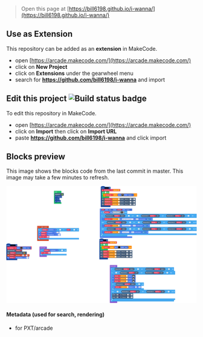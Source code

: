  


> Open this page at [https://bill6198.github.io/i-wanna/](https://bill6198.github.io/i-wanna/)

## Use as Extension

This repository can be added as an **extension** in MakeCode.

* open [https://arcade.makecode.com/](https://arcade.makecode.com/)
* click on **New Project**
* click on **Extensions** under the gearwheel menu
* search for **https://github.com/bill6198/i-wanna** and import

## Edit this project ![Build status badge](https://github.com/bill6198/i-wanna/workflows/MakeCode/badge.svg)

To edit this repository in MakeCode.

* open [https://arcade.makecode.com/](https://arcade.makecode.com/)
* click on **Import** then click on **Import URL**
* paste **https://github.com/bill6198/i-wanna** and click import

## Blocks preview

This image shows the blocks code from the last commit in master.
This image may take a few minutes to refresh.

![A rendered view of the blocks](https://github.com/bill6198/i-wanna/raw/master/.github/makecode/blocks.png)

#### Metadata (used for search, rendering)

* for PXT/arcade
<script src="https://makecode.com/gh-pages-embed.js"></script><script>makeCodeRender("{{ site.makecode.home_url }}", "{{ site.github.owner_name }}/{{ site.github.repository_name }}");</script>
